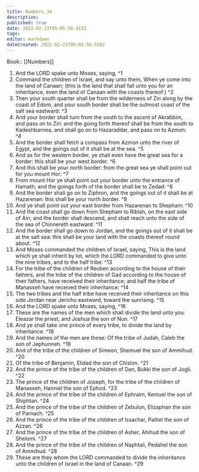 ```yaml
---
title: Numbers_34
description: 
published: true
date: 2022-02-23T05:05:58.411Z
tags: 
editor: markdown
dateCreated: 2022-02-23T05:05:56.558Z
---
```


 Book:: [[Numbers]]
 1. And the LORD spake unto Moses, saying, ^1
 2. Command the children of Israel, and say unto them, When ye come into the land of Canaan; (this is the land that shall fall unto you for an inheritance, even the land of Canaan with the coasts thereof:) ^2
 3. Then your south quarter shall be from the wilderness of Zin along by the coast of Edom, and your south border shall be the outmost coast of the salt sea eastward: ^3
 4. And your border shall turn from the south to the ascent of Akrabbim, and pass on to Zin: and the going forth thereof shall be from the south to Kadeshbarnea, and shall go on to Hazaraddar, and pass on to Azmon: ^4
 5. And the border shall fetch a compass from Azmon unto the river of Egypt, and the goings out of it shall be at the sea. ^5
 6. And as for the western border, ye shall even have the great sea for a border: this shall be your west border. ^6
 7. And this shall be your north border: from the great sea ye shall point out for you mount Hor: ^7
 8. From mount Hor ye shall point out your border unto the entrance of Hamath; and the goings forth of the border shall be to Zedad: ^8
 9. And the border shall go on to Ziphron, and the goings out of it shall be at Hazarenan: this shall be your north border. ^9
 10. And ye shall point out your east border from Hazarenan to Shepham: ^10
 11. And the coast shall go down from Shepham to Riblah, on the east side of Ain; and the border shall descend, and shall reach unto the side of the sea of Chinnereth eastward: ^11
 12. And the border shall go down to Jordan, and the goings out of it shall be at the salt sea: this shall be your land with the coasts thereof round about. ^12
 13. And Moses commanded the children of Israel, saying, This is the land which ye shall inherit by lot, which the LORD commanded to give unto the nine tribes, and to the half tribe: ^13
 14. For the tribe of the children of Reuben according to the house of their fathers, and the tribe of the children of Gad according to the house of their fathers, have received their inheritance; and half the tribe of Manasseh have received their inheritance: ^14
 15. The two tribes and the half tribe have received their inheritance on this side Jordan near Jericho eastward, toward the sunrising. ^15
 16. And the LORD spake unto Moses, saying, ^16
 17. These are the names of the men which shall divide the land unto you: Eleazar the priest, and Joshua the son of Nun. ^17
 18. And ye shall take one prince of every tribe, to divide the land by inheritance. ^18
 19. And the names of the men are these: Of the tribe of Judah, Caleb the son of Jephunneh. ^19
 20. And of the tribe of the children of Simeon, Shemuel the son of Ammihud. ^20
 21. Of the tribe of Benjamin, Elidad the son of Chislon. ^21
 22. And the prince of the tribe of the children of Dan, Bukki the son of Jogli. ^22
 23. The prince of the children of Joseph, for the tribe of the children of Manasseh, Hanniel the son of Ephod. ^23
 24. And the prince of the tribe of the children of Ephraim, Kemuel the son of Shiphtan. ^24
 25. And the prince of the tribe of the children of Zebulun, Elizaphan the son of Parnach. ^25
 26. And the prince of the tribe of the children of Issachar, Paltiel the son of Azzan. ^26
 27. And the prince of the tribe of the children of Asher, Ahihud the son of Shelomi. ^27
 28. And the prince of the tribe of the children of Naphtali, Pedahel the son of Ammihud. ^28
 29. These are they whom the LORD commanded to divide the inheritance unto the children of Israel in the land of Canaan. ^29
